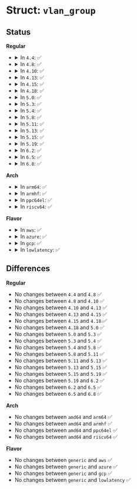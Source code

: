 # Struct: <code>vlan_group</code>

## Status
<b>Regular</b>
<ul>
<li>
<details>
<summary>In <code>4.4</code>: ✅</summary>

```c
struct vlan_group {
    unsigned int nr_vlan_devs;
    struct hlist_node hlist;
    struct net_device ** vlan_devices_arrays[16];
};
```
</details>
</li>
<li>
<details>
<summary>In <code>4.8</code>: ✅</summary>

```c
struct vlan_group {
    unsigned int nr_vlan_devs;
    struct hlist_node hlist;
    struct net_device ** vlan_devices_arrays[16];
};
```
</details>
</li>
<li>
<details>
<summary>In <code>4.10</code>: ✅</summary>

```c
struct vlan_group {
    unsigned int nr_vlan_devs;
    struct hlist_node hlist;
    struct net_device ** vlan_devices_arrays[16];
};
```
</details>
</li>
<li>
<details>
<summary>In <code>4.13</code>: ✅</summary>

```c
struct vlan_group {
    unsigned int nr_vlan_devs;
    struct hlist_node hlist;
    struct net_device ** vlan_devices_arrays[16];
};
```
</details>
</li>
<li>
<details>
<summary>In <code>4.15</code>: ✅</summary>

```c
struct vlan_group {
    unsigned int nr_vlan_devs;
    struct hlist_node hlist;
    struct net_device ** vlan_devices_arrays[16];
};
```
</details>
</li>
<li>
<details>
<summary>In <code>4.18</code>: ✅</summary>

```c
struct vlan_group {
    unsigned int nr_vlan_devs;
    struct hlist_node hlist;
    struct net_device ** vlan_devices_arrays[16];
};
```
</details>
</li>
<li>
<details>
<summary>In <code>5.0</code>: ✅</summary>

```c
struct vlan_group {
    unsigned int nr_vlan_devs;
    struct hlist_node hlist;
    struct net_device ** vlan_devices_arrays[16];
};
```
</details>
</li>
<li>
<details>
<summary>In <code>5.3</code>: ✅</summary>

```c
struct vlan_group {
    unsigned int nr_vlan_devs;
    struct hlist_node hlist;
    struct net_device ** vlan_devices_arrays[16];
};
```
</details>
</li>
<li>
<details>
<summary>In <code>5.4</code>: ✅</summary>

```c
struct vlan_group {
    unsigned int nr_vlan_devs;
    struct hlist_node hlist;
    struct net_device ** vlan_devices_arrays[16];
};
```
</details>
</li>
<li>
<details>
<summary>In <code>5.8</code>: ✅</summary>

```c
struct vlan_group {
    unsigned int nr_vlan_devs;
    struct hlist_node hlist;
    struct net_device ** vlan_devices_arrays[16];
};
```
</details>
</li>
<li>
<details>
<summary>In <code>5.11</code>: ✅</summary>

```c
struct vlan_group {
    unsigned int nr_vlan_devs;
    struct hlist_node hlist;
    struct net_device ** vlan_devices_arrays[16];
};
```
</details>
</li>
<li>
<details>
<summary>In <code>5.13</code>: ✅</summary>

```c
struct vlan_group {
    unsigned int nr_vlan_devs;
    struct hlist_node hlist;
    struct net_device ** vlan_devices_arrays[16];
};
```
</details>
</li>
<li>
<details>
<summary>In <code>5.15</code>: ✅</summary>

```c
struct vlan_group {
    unsigned int nr_vlan_devs;
    struct hlist_node hlist;
    struct net_device ** vlan_devices_arrays[16];
};
```
</details>
</li>
<li>
<details>
<summary>In <code>5.19</code>: ✅</summary>

```c
struct vlan_group {
    unsigned int nr_vlan_devs;
    struct hlist_node hlist;
    struct net_device ** vlan_devices_arrays[16];
};
```
</details>
</li>
<li>
<details>
<summary>In <code>6.2</code>: ✅</summary>

```c
struct vlan_group {
    unsigned int nr_vlan_devs;
    struct hlist_node hlist;
    struct net_device ** vlan_devices_arrays[16];
};
```
</details>
</li>
<li>
<details>
<summary>In <code>6.5</code>: ✅</summary>

```c
struct vlan_group {
    unsigned int nr_vlan_devs;
    struct hlist_node hlist;
    struct net_device ** vlan_devices_arrays[16];
};
```
</details>
</li>
<li>
<details>
<summary>In <code>6.8</code>: ✅</summary>

```c
struct vlan_group {
    unsigned int nr_vlan_devs;
    struct hlist_node hlist;
    struct net_device ** vlan_devices_arrays[16];
};
```
</details>
</li>
</ul>
<b>Arch</b>
<ul>
<li>
<details>
<summary>In <code>arm64</code>: ✅</summary>

```c
struct vlan_group {
    unsigned int nr_vlan_devs;
    struct hlist_node hlist;
    struct net_device ** vlan_devices_arrays[16];
};
```
</details>
</li>
<li>
<details>
<summary>In <code>armhf</code>: ✅</summary>

```c
struct vlan_group {
    unsigned int nr_vlan_devs;
    struct hlist_node hlist;
    struct net_device ** vlan_devices_arrays[16];
};
```
</details>
</li>
<li>
<details>
<summary>In <code>ppc64el</code>: ✅</summary>

```c
struct vlan_group {
    unsigned int nr_vlan_devs;
    struct hlist_node hlist;
    struct net_device ** vlan_devices_arrays[16];
};
```
</details>
</li>
<li>
<details>
<summary>In <code>riscv64</code>: ✅</summary>

```c
struct vlan_group {
    unsigned int nr_vlan_devs;
    struct hlist_node hlist;
    struct net_device ** vlan_devices_arrays[16];
};
```
</details>
</li>
</ul>
<b>Flavor</b>
<ul>
<li>
<details>
<summary>In <code>aws</code>: ✅</summary>

```c
struct vlan_group {
    unsigned int nr_vlan_devs;
    struct hlist_node hlist;
    struct net_device ** vlan_devices_arrays[16];
};
```
</details>
</li>
<li>
<details>
<summary>In <code>azure</code>: ✅</summary>

```c
struct vlan_group {
    unsigned int nr_vlan_devs;
    struct hlist_node hlist;
    struct net_device ** vlan_devices_arrays[16];
};
```
</details>
</li>
<li>
<details>
<summary>In <code>gcp</code>: ✅</summary>

```c
struct vlan_group {
    unsigned int nr_vlan_devs;
    struct hlist_node hlist;
    struct net_device ** vlan_devices_arrays[16];
};
```
</details>
</li>
<li>
<details>
<summary>In <code>lowlatency</code>: ✅</summary>

```c
struct vlan_group {
    unsigned int nr_vlan_devs;
    struct hlist_node hlist;
    struct net_device ** vlan_devices_arrays[16];
};
```
</details>
</li>
</ul>

## Differences
<b>Regular</b>
<ul>
<li>
No changes between <code>4.4</code> and <code>4.8</code> ✅
</li>
<li>
No changes between <code>4.8</code> and <code>4.10</code> ✅
</li>
<li>
No changes between <code>4.10</code> and <code>4.13</code> ✅
</li>
<li>
No changes between <code>4.13</code> and <code>4.15</code> ✅
</li>
<li>
No changes between <code>4.15</code> and <code>4.18</code> ✅
</li>
<li>
No changes between <code>4.18</code> and <code>5.0</code> ✅
</li>
<li>
No changes between <code>5.0</code> and <code>5.3</code> ✅
</li>
<li>
No changes between <code>5.3</code> and <code>5.4</code> ✅
</li>
<li>
No changes between <code>5.4</code> and <code>5.8</code> ✅
</li>
<li>
No changes between <code>5.8</code> and <code>5.11</code> ✅
</li>
<li>
No changes between <code>5.11</code> and <code>5.13</code> ✅
</li>
<li>
No changes between <code>5.13</code> and <code>5.15</code> ✅
</li>
<li>
No changes between <code>5.15</code> and <code>5.19</code> ✅
</li>
<li>
No changes between <code>5.19</code> and <code>6.2</code> ✅
</li>
<li>
No changes between <code>6.2</code> and <code>6.5</code> ✅
</li>
<li>
No changes between <code>6.5</code> and <code>6.8</code> ✅
</li>
</ul>
<b>Arch</b>
<ul>
<li>
No changes between <code>amd64</code> and <code>arm64</code> ✅
</li>
<li>
No changes between <code>amd64</code> and <code>armhf</code> ✅
</li>
<li>
No changes between <code>amd64</code> and <code>ppc64el</code> ✅
</li>
<li>
No changes between <code>amd64</code> and <code>riscv64</code> ✅
</li>
</ul>
<b>Flavor</b>
<ul>
<li>
No changes between <code>generic</code> and <code>aws</code> ✅
</li>
<li>
No changes between <code>generic</code> and <code>azure</code> ✅
</li>
<li>
No changes between <code>generic</code> and <code>gcp</code> ✅
</li>
<li>
No changes between <code>generic</code> and <code>lowlatency</code> ✅
</li>
</ul>
